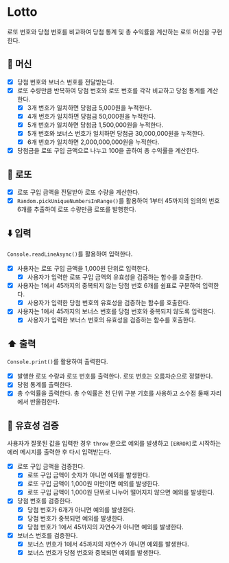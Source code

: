 # Lotto

로또 번호와 당첨 번호를 비교하여 당첨 통계 및 총 수익률을 계산하는 로또 머신을 구현한다.

## 🎰 머신

- [x] 당첨 번호와 보너스 번호를 전달받는다.
- [x] 로또 수량만큼 반복하여 당첨 번호와 로또 번호를 각각 비교하고 당첨 통계를 계산한다.
  - [x] 3개 번호가 일치하면 당첨금 5,000원을 누적한다.
  - [x] 4개 번호가 일치하면 당첨금 50,000원을 누적한다.
  - [x] 5개 번호가 일치하면 당첨금 1,500,000원을 누적한다.
  - [x] 5개 번호와 보너스 번호가 일치하면 당첨금 30,000,000원을 누적한다.
  - [x] 6개 번호가 일치하면 2,000,000,000원을 누적한다.
- [x] 당첨금을 로또 구입 금액으로 나누고 100을 곱하여 총 수익률을 계산한다.

## 💯 로또

- [x] 로또 구입 금액을 전달받아 로또 수량을 계산한다.
- [x] `Random.pickUniqueNumbersInRange()`를 활용하여 1부터 45까지의 임의의 번호 6개를 추출하여 로또 수량만큼 로또를 발행한다.

## ⬇️ 입력

`Console.readLineAsync()`를 활용하여 입력한다.

- [x] 사용자는 로또 구입 금액을 1,000원 단위로 입력한다.
  - [x] 사용자가 입력한 로또 구입 금액의 유효성을 검증하는 함수를 호출한다.
- [x] 사용자는 1에서 45까지의 중복되지 않는 당첨 번호 6개를 쉼표로 구분하여 입력한다.
  - [x] 사용자가 입력한 당첨 번호의 유효성을 검증하는 함수를 호출한다.
- [x] 사용자는 1에서 45까지의 보너스 번호를 당첨 번호와 중복되지 않도록 입력한다.
  - [x] 사용자가 입력한 보너스 번호의 유효성을 검증하는 함수를 호출한다.

## ⬆️ 출력

`Console.print()`를 활용하여 출력한다.

- [x] 발행한 로또 수량과 로또 번호를 출력한다. 로또 번호는 오름차순으로 정렬한다.
- [x] 당첨 통계를 출력한다.
- [x] 총 수익률을 출력한다. 총 수익률은 천 단위 구분 기호를 사용하고 소수점 둘째 자리에서 반올림한다.

## 🐛 유효성 검증

사용자가 잘못된 값을 입력한 경우 `throw` 문으로 예외를 발생하고 `[ERROR]`로 시작하는 에러 메시지를 출력한 후 다시 입력받는다.

- [x] 로또 구입 금액을 검증한다.
  - [x] 로또 구입 금액이 숫자가 아니면 예외를 발생한다.
  - [x] 로또 구입 금액이 1,000원 미만이면 예외를 발생한다.
  - [x] 로또 구입 금액이 1,000원 단위로 나누어 떨어지지 않으면 예외를 발생한다.
- [x] 당첨 번호를 검증한다.
  - [x] 당첨 번호가 6개가 아니면 예외를 발생한다.
  - [x] 당첨 번호가 중복되면 예외를 발생한다.
  - [x] 당첨 번호가 1에서 45까지의 자연수가 아니면 예외를 발생한다.
- [x] 보너스 번호를 검증한다.
  - [x] 보너스 번호가 1에서 45까지의 자연수가 아니면 예외를 발생한다.
  - [x] 보너스 번호가 당첨 번호와 중복되면 예외를 발생한다.

